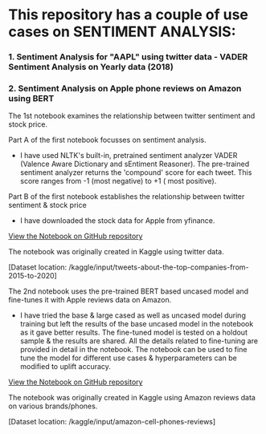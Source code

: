 # This repository has a couple of use cases on SENTIMENT ANALYSIS:

### 1. Sentiment Analysis for "AAPL" using twitter data - VADER Sentiment Analysis on Yearly data (2018)
### 2. Sentiment Analysis on Apple phone reviews on Amazon using BERT

The 1st notebook examines the relationship between twitter sentiment and stock price.

Part A of the first notebook focusses on sentiment analysis.

- I have used NLTK's built-in, pretrained sentiment analyzer VADER (Valence Aware Dictionary and sEntiment Reasoner).
The pre-trained sentiment analyzer returns the 'compound' score for each tweet. This score ranges from -1 (most negative) to +1 ( most positive).

Part B of the first notebook establishes the relationship between twitter sentiment & stock price

- I have downloaded the stock data for Apple from yfinance.

[View the Notebook on GitHub repository](https://github.com/kapil-git-tech/Sentiment_Analysis/blob/main/sentiment-analysis-with-twitter-data-for-apple.ipynb)

The notebook was originally created in Kaggle using twitter data. 

[Dataset location: 
/kaggle/input/tweets-about-the-top-companies-from-2015-to-2020]

The 2nd notebook uses the pre-trained BERT based uncased model and fine-tunes it with Apple reviews data on Amazon.
- I have tried the base & large cased as well as uncased model during training but left the results of the base uncased model in the notebook as it gave better results.
The fine-tuned model is tested on a holdout sample & the results are shared. All the details related to fine-tuning are provided in detail in the notebook.
The notebook can be used to fine tune the model for different use cases & hyperparameters can be modified to uplift accuracy.

[View the Notebook on GitHub repository](https://github.com/kapil-git-tech/Sentiment_Analysis/blob/main/sentiment-analysis-on-phone-reviews-bert-use-case.ipynb)

The notebook was originally created in Kaggle using Amazon reviews data on various brands/phones. 

[Dataset location: 
/kaggle/input/amazon-cell-phones-reviews]
